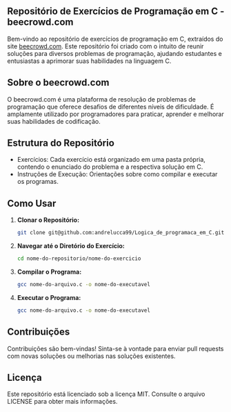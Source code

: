 ## Repositório de Exercícios de Programação em C - beecrowd.com
Bem-vindo ao repositório de exercícios de programação em C, extraídos do site [beecrowd.com](https://beecrowd.com/). Este repositório foi criado com o intuito de reunir soluções para diversos problemas de programação, ajudando estudantes e entusiastas a aprimorar suas habilidades na linguagem C.

## Sobre o beecrowd.com
O beecrowd.com é uma plataforma de resolução de problemas de programação que oferece desafios de diferentes níveis de dificuldade. É amplamente utilizado por programadores para praticar, aprender e melhorar suas habilidades de codificação.

## Estrutura do Repositório
 - Exercícios: Cada exercício está organizado em uma pasta própria, contendo o enunciado do problema e a respectiva solução em C.
 - Instruções de Execução: Orientações sobre como compilar e executar os programas.

## Como Usar
1. **Clonar o Repositório:** 
   ```bash
   git clone git@github.com:andrelucca99/Logica_de_programaca_em_C.git
2. **Navegar até o Diretório do Exercício:** 
   ```bash
   cd nome-do-repositorio/nome-do-exercicio

3. **Compilar o Programa:** 
   ```bash
   gcc nome-do-arquivo.c -o nome-do-executavel

3. **Executar o Programa:** 
   ```bash
   gcc nome-do-arquivo.c -o nome-do-executavel
## Contribuições
Contribuições são bem-vindas! Sinta-se à vontade para enviar pull requests com novas soluções ou melhorias nas soluções existentes.

## Licença
Este repositório está licenciado sob a licença MIT. Consulte o arquivo LICENSE para obter mais informações.